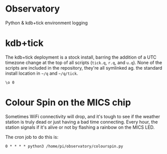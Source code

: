 # Observatory 
Python & kdb+tick environment logging

# kdb+tick
The kdb+tick deployment is a stock install, barring the addition of a UTC timezone change at the top of all scripts (`tick.q`, `r.q`, and `u.q`). None of the scripts are included in the repository, they're all symlinked ag. the standard install location in `~/q` and `~/q/tick`.

```
\o 0
```


# Colour Spin on the MICS chip
Sometimes WiFi connectivity will drop, and it's tough to see if the weather station is truly dead or just having a bad time connecting. Every hour, the station signals if it's alive or not by flashing a rainbow on the MICS LED.

The cron job to do this is:

```
0 * * * * python3 /home/pi/observatory/colourspin.py
```
